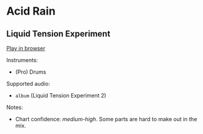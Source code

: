 # Acid Rain

## Liquid Tension Experiment


[Play in browser](http://pages.cs.wisc.edu/~tolly/customs/?title=acid-rain&artist=liquid-tension-experiment)

Instruments:

  * (Pro) Drums

Supported audio:

  * `album` (Liquid Tension Experiment 2)

Notes:

  * Chart confidence: *medium-high*. Some parts are hard to make out in the mix.

